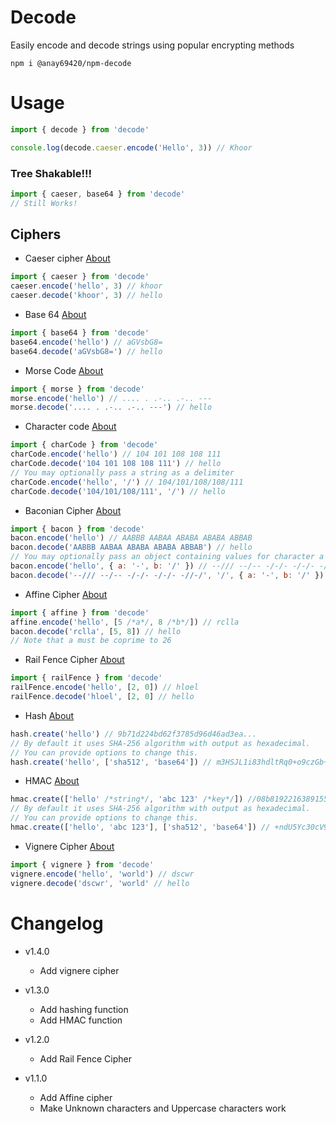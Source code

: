 # Decode

Easily encode and decode strings using popular encrypting methods

`npm i @anay69420/npm-decode`

# Usage

```js
import { decode } from 'decode'

console.log(decode.caeser.encode('Hello', 3)) // Khoor
```

### Tree Shakable!!!

```js
import { caeser, base64 } from 'decode'
// Still Works!
```

## Ciphers

-   Caeser cipher [About](https://en.wikipedia.org/wiki/Caesar_cipher)

```js
import { caeser } from 'decode'
caeser.encode('hello', 3) // khoor
caeser.decode('khoor', 3) // hello
```

-   Base 64 [About](https://en.wikipedia.org/wiki/Base64)

```js
import { base64 } from 'decode'
base64.encode('hello') // aGVsbG8=
base64.decode('aGVsbG8=') // hello
```

-   Morse Code [About](https://en.wikipedia.org/wiki/Morse_code)

```js
import { morse } from 'decode'
morse.encode('hello') // .... . .-.. .-.. ---
morse.decode('.... . .-.. .-.. ---') // hello
```

-   Character code [About](https://en.wikipedia.org/wiki/UTF-8)

```js
import { charCode } from 'decode'
charCode.encode('hello') // 104 101 108 108 111
charCode.decode('104 101 108 108 111') // hello
// You may optionally pass a string as a delimiter
charCode.encode('hello', '/') // 104/101/108/108/111
charCode.decode('104/101/108/111', '/') // hello
```

-   Baconian Cipher [About](https://en.wikipedia.org/wiki/Bacon%27s_cipher)

```js
import { bacon } from 'decode'
bacon.encode('hello') // AABBB AABAA ABABA ABABA ABBAB
bacon.decode('AABBB AABAA ABABA ABABA ABBAB') // hello
// You may optionally pass an object containing values for character a and b
bacon.encode('hello', { a: '-', b: '/' }) // --/// --/-- -/-/- -/-/- -//-/
bacon.decode('--/// --/-- -/-/- -/-/- -//-/', '/', { a: '-', b: '/' }) // hello
```

-   Affine Cipher [About](https://en.wikipedia.org/wiki/Affine_cipher)

```js
import { affine } from 'decode'
affine.encode('hello', [5 /*a*/, 8 /*b*/]) // rclla
bacon.decode('rclla', [5, 8]) // hello
// Note that a must be coprime to 26
```

-   Rail Fence Cipher [About](https://en.wikipedia.org/wiki/Rail_fence_cipher)

```js
import { railFence } from 'decode'
railFence.encode('hello', [2, 0]) // hloel
railFence.decode('hloel', [2, 0] // hello
```

-   Hash [About](https://en.wikipedia.org/wiki/Cryptographic_hash_function)

```js
hash.create('hello') // 9b71d224bd62f3785d96d46ad3ea...
// By default it uses SHA-256 algorithm with output as hexadecimal.
// You can provide options to change this.
hash.create('hello', ['sha512', 'base64']) // m3HSJL1i83hdltRq0+o9czGb+8KJ...
```

-   HMAC [About](https://en.wikipedia.org/wiki/HMAC)

```js
hmac.create(['hello' /*string*/, 'abc 123' /*key*/]) //08b81922163891559333fa6b30e2...
// By default it uses SHA-256 algorithm with output as hexadecimal.
// You can provide options to change this.
hmac.create(['hello', 'abc 123'], ['sha512', 'base64']) // +ndU5Yc30cV9pg+fRFUZGay/Nuum==...
```

-   Vignere Cipher [About](https://en.wikipedia.org/wiki/vignere_cipher)

```js
import { vignere } from 'decode'
vignere.encode('hello', 'world') // dscwr
vignere.decode('dscwr', 'world' // hello
```

# Changelog

-   v1.4.0

    -   Add vignere cipher

-   v1.3.0

    -   Add hashing function
    -   Add HMAC function

-   v1.2.0

    -   Add Rail Fence Cipher

-   v1.1.0

    -   Add Affine cipher
    -   Make Unknown characters and Uppercase characters work
